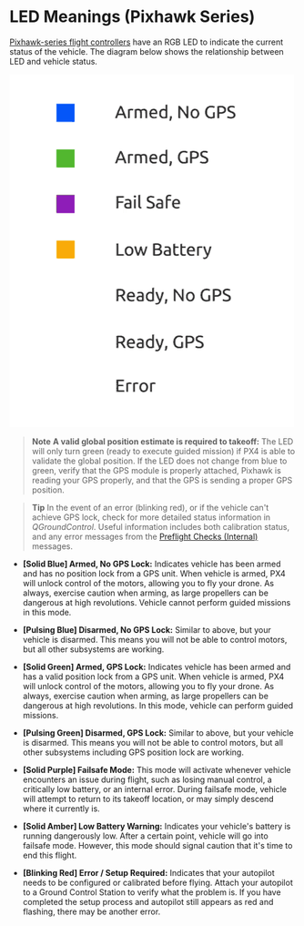 # LED Meanings (Pixhawk Series)

[Pixhawk-series flight controllers](../flight_controller/pixhawk_series.md) have an RGB LED to indicate the current status of the vehicle. The diagram below shows the relationship between LED and vehicle status.

![LED meanings](../../images/led_meanings.gif)

> **Note** **A valid global position estimate is required to takeoff:** 
  The LED will only turn green (ready to execute guided mission) if PX4 is able to validate the global position. If the LED does not change from blue to green, verify that the GPS module is properly attached, Pixhawk is reading your GPS properly, and that the GPS is sending a proper GPS position.  

<span></span>
> **Tip** In the event of an error (blinking red), or if the vehicle can't achieve GPS lock, check for more detailed status information in *QGroundControl*.
> Useful information includes both calibration status, and any error messages from the [Preflight Checks (Internal)](../flying/pre_flight_checks.md) messages.


* **[Solid Blue] Armed, No GPS Lock:** Indicates vehicle has been armed and has no position lock from a GPS unit.
When vehicle is armed, PX4 will unlock control of the motors, allowing you to fly your drone.
As always, exercise caution when arming, as large propellers can be dangerous at high revolutions.
Vehicle cannot perform guided missions in this mode.

* **[Pulsing Blue] Disarmed, No GPS Lock:** Similar to above, but your vehicle is disarmed.
This means you will not be able to control motors, but all other subsystems are working.

* **[Solid Green] Armed, GPS Lock:** Indicates vehicle has been armed and has a valid position lock from a GPS unit.
When vehicle is armed, PX4 will unlock control of the motors, allowing you to fly your drone.
As always, exercise caution when arming, as large propellers can be dangerous at high revolutions.
In this mode, vehicle can perform guided missions.

* **[Pulsing Green] Disarmed, GPS Lock:** Similar to above, but your vehicle is disarmed.
This means you will not be able to control motors, but all other subsystems including GPS position lock are working.

* **[Solid Purple] Failsafe Mode:** This mode will activate whenever vehicle encounters an issue during flight,
such as losing manual control, a critically low battery, or an internal error.
During failsafe mode, vehicle will attempt to return to its takeoff location, or may simply descend where it currently is.

* **[Solid Amber] Low Battery Warning:** Indicates your vehicle's battery is running dangerously low.
After a certain point, vehicle will go into failsafe mode. However, this mode should signal caution that it's time to end
this flight.

* **[Blinking Red] Error / Setup Required:** Indicates that your autopilot needs to be configured or calibrated before flying.
Attach your autopilot to a Ground Control Station to verify what the problem is.
If you have completed the setup process and autopilot still appears as red and flashing, there may be another error.

